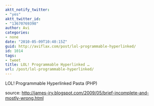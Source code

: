 ```yaml
---
aktt_notify_twitter:
- "yes"
aktt_twitter_id:
- "13670769398"
author: Avi
categories:
- none
date: "2010-05-09T10:40:15Z"
guid: http://aviflax.com/post/lol-programmable-hyperlinked/
id: 1014
tags:
- tweet
title: LOL! Programmable Hyperlinked …
url: /post/lol-programmable-hyperlinked/
---
```

LOL! Programmable Hyperlinked Pasta (PHP)

source: <a href="http://james-iry.blogspot.com/2009/05/brief-incomplete-and-mostly-wrong.html" rel="nofollow">http://james-iry.blogspot.com/2009/05/brief-incomplete-and-mostly-wrong.html</a>